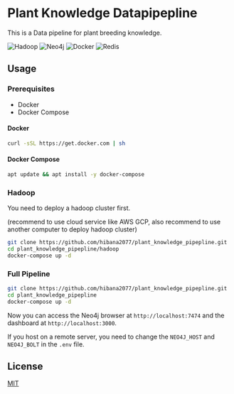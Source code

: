 <!--
 * @Author: hibana2077 hibana2077@gmail.com
 * @Date: 2024-03-03 14:51:05
 * @LastEditors: hibana2077 hibana2077@gmail.com
 * @LastEditTime: 2024-04-11 11:47:03
 * @FilePath: \plant_knowledge_pipepline\README.md
 * @Description: This is readme file.
-->
# Plant Knowledge Datapipepline

This is a Data pipeline for plant breeding knowledge.

![Hadoop](https://img.shields.io/badge/Hadoop-000000?style=for-the-badge&logo=apache-hadoop&logoColor=white)
![Neo4j](https://img.shields.io/badge/Neo4j-008CC1?style=for-the-badge&logo=neo4j&logoColor=white)
![Docker](https://img.shields.io/badge/Docker-2496ED?style=for-the-badge&logo=docker&logoColor=white)
![Redis](https://img.shields.io/badge/Redis-DC382D?style=for-the-badge&logo=redis&logoColor=white)

## Usage

### Prerequisites

- Docker
- Docker Compose

#### Docker

```bash
curl -sSL https://get.docker.com | sh
```

#### Docker Compose

```bash
apt update && apt install -y docker-compose
```

### Hadoop

You need to deploy a hadoop cluster first.

(recommend to use cloud service like AWS GCP, also recommend to use another computer to deploy hadoop cluster)

```bash
git clone https://github.com/hibana2077/plant_knowledge_pipepline.git
cd plant_knowledge_pipepline/hadoop
docker-compose up -d
```

### Full Pipeline

```bash
git clone https://github.com/hibana2077/plant_knowledge_pipepline.git
cd plant_knowledge_pipepline
docker-compose up -d
```

Now you can access the Neo4j browser at `http://localhost:7474` and the dashboard at `http://localhost:3000`.

If you host on a remote server, you need to change the `NEO4J_HOST` and `NEO4J_BOLT` in the `.env` file.

## License

[MIT](https://choosealicense.com/licenses/mit/)